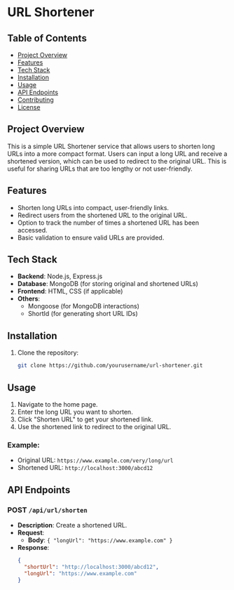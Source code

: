 # URL Shortener

## Table of Contents
- [Project Overview](#project-overview)
- [Features](#features)
- [Tech Stack](#tech-stack)
- [Installation](#installation)
- [Usage](#usage)
- [API Endpoints](#api-endpoints)
- [Contributing](#contributing)
- [License](#license)

## Project Overview
This is a simple URL Shortener service that allows users to shorten long URLs into a more compact format. Users can input a long URL and receive a shortened version, which can be used to redirect to the original URL. This is useful for sharing URLs that are too lengthy or not user-friendly.

## Features
- Shorten long URLs into compact, user-friendly links.
- Redirect users from the shortened URL to the original URL.
- Option to track the number of times a shortened URL has been accessed.
- Basic validation to ensure valid URLs are provided.

## Tech Stack
- **Backend**: Node.js, Express.js
- **Database**: MongoDB (for storing original and shortened URLs)
- **Frontend**: HTML, CSS (if applicable)
- **Others**: 
  - Mongoose (for MongoDB interactions)
  - ShortId (for generating short URL IDs)

## Installation

1. Clone the repository:
   ```bash
   git clone https://github.com/yourusername/url-shortener.git
## Usage
1. Navigate to the home page.
2. Enter the long URL you want to shorten.
3. Click "Shorten URL" to get your shortened link.
4. Use the shortened link to redirect to the original URL.

### Example:
- Original URL: `https://www.example.com/very/long/url`
- Shortened URL: `http://localhost:3000/abcd12`

## API Endpoints

### POST `/api/url/shorten`
- **Description**: Create a shortened URL.
- **Request**:
  - **Body**: `{ "longUrl": "https://www.example.com" }`
- **Response**:
  ```json
  {
    "shortUrl": "http://localhost:3000/abcd12",
    "longUrl": "https://www.example.com"
  }

